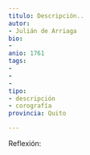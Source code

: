 ```yaml
---
titulo: Descripción..
autor: 
- Julián de Arriaga
bio:
- 
anio: 1761
tags:
- 
-
-
tipo:
- descripción
- corografía
provincia: Quito

---
```


Reflexión:


